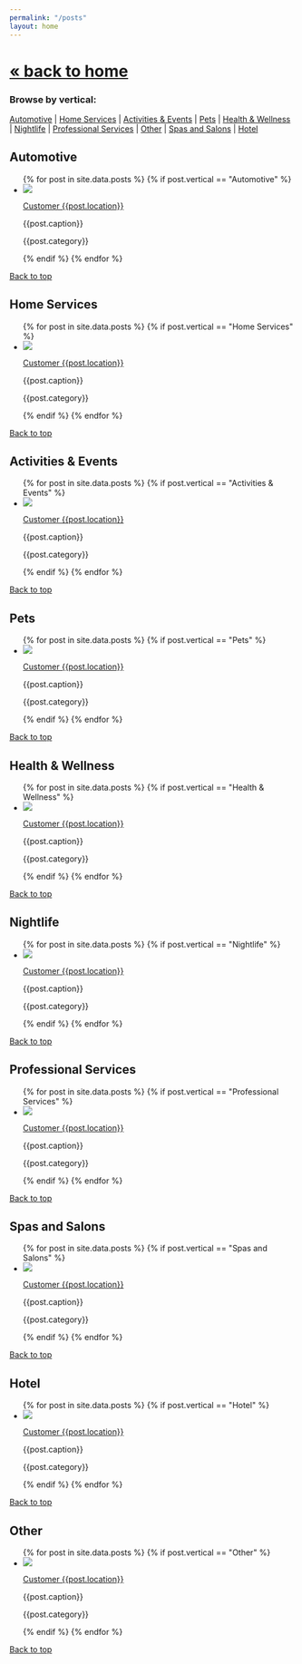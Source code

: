 ```yaml
---
permalink: "/posts"
layout: home
---
```









<h1><a href="/2">« back to home</a></h1>

<h3>Browse by vertical:</h3>
<p>
  <a href="#Automotive">Automotive</a> |
  <a href="#Home Services">Home Services</a> |
  <a href="#Activities & Events">Activities & Events</a> |
  <a href="#Pets">Pets</a> |
  <a href="#Health & Wellness">Health & Wellness</a> |
  <a href="#Nightlife">Nightlife</a> |
  <a href="#Professional Services">Professional Services</a> |
  <a href="#Other">Other</a> |
  <a href="#Spas and Salons">Spas and Salons</a> |
  <a href="#Hotel">Hotel</a>
</p>

<h2 id="Automotive">Automotive</h2>

<ul class="post-gallery-linear">
{% for post in site.data.posts %}
  {% if post.vertical == "Automotive" %}
    <li>
      <img src="{{post.media}}" />
      <div>
      <p class="gallery_customer"><a target="_blank" href="https://passport.mainstreethub.com/location/{{post.location}}">Customer {{post.location}}</a></p>
      <p class="caption">{{post.caption}}</p>
      <p class="post_type">{{post.category}}</p>
      </div>
    </li>
  {% endif %}
{% endfor %}
</ul>
<p><a href="#">Back to top</a></p>


<h2 id="Home Services">Home Services</h2>

<ul class="post-gallery-linear">
{% for post in site.data.posts %}
  {% if post.vertical == "Home Services" %}
    <li>
      <img src="{{post.media}}" />
      <div>
      <p class="gallery_customer"><a target="_blank" href="https://passport.mainstreethub.com/location/{{post.location}}">Customer {{post.location}}</a></p>
      <p class="caption">{{post.caption}}</p>
      <p class="post_type">{{post.category}}</p>
      </div>
    </li>
  {% endif %}
{% endfor %}
</ul>
<p><a href="#">Back to top</a></p>

<h2>Activities & Events</h2>

<ul class="post-gallery-linear">
{% for post in site.data.posts %}
  {% if post.vertical == "Activities & Events" %}
    <li>
      <img src="{{post.media}}" />
      <div>
      <p class="gallery_customer"><a target="_blank" href="https://passport.mainstreethub.com/location/{{post.location}}">Customer {{post.location}}</a></p>
      <p class="caption">{{post.caption}}</p>
      <p class="post_type">{{post.category}}</p>
      </div>
    </li>
  {% endif %}
{% endfor %}
</ul>
<p><a href="#">Back to top</a></p>

<!-- * * * * * * * * -->

<h2 id="Pets">Pets</h2>

<ul class="post-gallery-linear">
{% for post in site.data.posts %}
  {% if post.vertical == "Pets" %}
    <li>
      <img src="{{post.media}}" />
      <div>
      <p class="gallery_customer"><a target="_blank" href="https://passport.mainstreethub.com/location/{{post.location}}">Customer {{post.location}}</a></p>
      <p class="caption">{{post.caption}}</p>
      <p class="post_type">{{post.category}}</p>
      </div>
    </li>
  {% endif %}
{% endfor %}
</ul>
<p><a href="#">Back to top</a></p>

<!-- * * * * * * * * -->

<h2 id="Health & Wellness">Health & Wellness</h2>

<ul class="post-gallery-linear">
{% for post in site.data.posts %}
  {% if post.vertical == "Health & Wellness" %}
    <li>
      <img src="{{post.media}}" />
      <div>
      <p class="gallery_customer"><a target="_blank" href="https://passport.mainstreethub.com/location/{{post.location}}">Customer {{post.location}}</a></p>
      <p class="caption">{{post.caption}}</p>
      <p class="post_type">{{post.category}}</p>
      </div>
    </li>
  {% endif %}
{% endfor %}
</ul>
<p><a href="#">Back to top</a></p>

<!-- * * * * * * * * -->

<h2 id="Nightlife">Nightlife</h2>

<ul class="post-gallery-linear">
{% for post in site.data.posts %}
  {% if post.vertical == "Nightlife" %}
    <li>
      <img src="{{post.media}}" />
      <div>
      <p class="gallery_customer"><a target="_blank" href="https://passport.mainstreethub.com/location/{{post.location}}">Customer {{post.location}}</a></p>
      <p class="caption">{{post.caption}}</p>
      <p class="post_type">{{post.category}}</p>
      </div>
    </li>
  {% endif %}
{% endfor %}
</ul>
<p><a href="#">Back to top</a></p>

<!-- * * * * * * * * -->

<h2 id="Professional Services">Professional Services</h2>

<ul class="post-gallery-linear">
{% for post in site.data.posts %}
  {% if post.vertical == "Professional Services" %}
    <li>
      <img src="{{post.media}}" />
      <div>
      <p class="gallery_customer"><a target="_blank" href="https://passport.mainstreethub.com/location/{{post.location}}">Customer {{post.location}}</a></p>
      <p class="caption">{{post.caption}}</p>
      <p class="post_type">{{post.category}}</p>
      </div>
    </li>
  {% endif %}
{% endfor %}
</ul>
<p><a href="#">Back to top</a></p>



<!-- * * * * * * * * -->

<h2 id="Spas and Salons">Spas and Salons</h2>

<ul class="post-gallery-linear">
{% for post in site.data.posts %}
  {% if post.vertical == "Spas and Salons" %}
    <li>
      <img src="{{post.media}}" />
      <div>
      <p class="gallery_customer"><a target="_blank" href="https://passport.mainstreethub.com/location/{{post.location}}">Customer {{post.location}}</a></p>
      <p class="caption">{{post.caption}}</p>
      <p class="post_type">{{post.category}}</p>
      </div>
    </li>
  {% endif %}
{% endfor %}
</ul>
<p><a href="#">Back to top</a></p>
<!-- * * * * * * * * -->

<h2 id="Hotel">Hotel</h2>

<ul class="post-gallery-linear">
{% for post in site.data.posts %}
  {% if post.vertical == "Hotel" %}
    <li>
      <img src="{{post.media}}" />
      <div>
      <p class="gallery_customer"><a target="_blank" href="https://passport.mainstreethub.com/location/{{post.location}}">Customer {{post.location}}</a></p>
      <p class="caption">{{post.caption}}</p>
      <p class="post_type">{{post.category}}</p>
      </div>
    </li>
  {% endif %}
{% endfor %}
</ul>
<p><a href="#">Back to top</a></p>

<!-- * * * * * * * * -->

<h2 id="Other">Other</h2>

<ul class="post-gallery-linear">
{% for post in site.data.posts %}
  {% if post.vertical == "Other" %}
    <li>
      <img src="{{post.media}}" />
      <div>
      <p class="gallery_customer"><a target="_blank" href="https://passport.mainstreethub.com/location/{{post.location}}">Customer {{post.location}}</a></p>
      <p class="caption">{{post.caption}}</p>
      <p class="post_type">{{post.category}}</p>
      </div>
    </li>
  {% endif %}
{% endfor %}
</ul>
<p><a href="#">Back to top</a></p>
